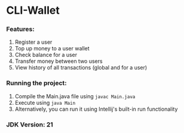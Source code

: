 # CLI-Wallet

### Features:
1. Register a user
2. Top up money to a user wallet
3. Check balance for a user
4. Transfer money between two users
5. View history of all transactions (global and for a user)

### Running the project:
1. Compile the Main.java file using `javac Main.java` 
2. Execute using `java Main`
3. Alternatively, you can run it using Intellij's built-in run functionality

### JDK Version: 21
